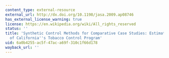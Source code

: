 ```yaml
---
content_type: external-resource
external_url: http://dx.doi.org/10.1198/jasa.2009.ap08746
has_external_license_warning: true
license: https://en.wikipedia.org/wiki/All_rights_reserved
status: ''
title: 'Synthetic Control Methods for Comparative Case Studies: Estimating the Effect
  of California''s Tobacco Control Program'
uid: 6a0b4255-ac5f-47ac-a69f-310c1f66d178
wayback_url: ''
---
```


